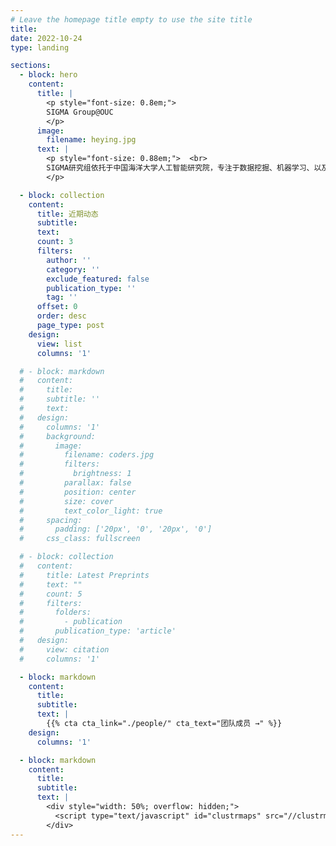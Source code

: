 ```yaml
---
# Leave the homepage title empty to use the site title
title:
date: 2022-10-24
type: landing

sections:
  - block: hero
    content:
      title: |
        <p style="font-size: 0.8em;">  
        SIGMA Group@OUC
        </p>     
      image:
        filename: heying.jpg
      text: |
        <p style="font-size: 0.88em;">  <br>
        SIGMA研究组依托于中国海洋大学人工智能研究院，专注于数据挖掘、机器学习、以及数据库系统等前沿领域研究，尤其关注于为大规模真实应用建模新问题并提出有效可扩展的算法，包括但不限于智能交通、城市计算、社交计算、推荐系统和时空系统。
        </p>    

  - block: collection
    content:
      title: 近期动态
      subtitle:
      text:
      count: 3
      filters:
        author: ''
        category: ''
        exclude_featured: false
        publication_type: ''
        tag: ''
      offset: 0
      order: desc
      page_type: post
    design:
      view: list
      columns: '1'  

  # - block: markdown
  #   content:
  #     title:
  #     subtitle: ''
  #     text:
  #   design:
  #     columns: '1'
  #     background:
  #       image: 
  #         filename: coders.jpg
  #         filters:
  #           brightness: 1
  #         parallax: false
  #         position: center
  #         size: cover
  #         text_color_light: true
  #     spacing:
  #       padding: ['20px', '0', '20px', '0']
  #     css_class: fullscreen

  # - block: collection
  #   content:
  #     title: Latest Preprints
  #     text: ""
  #     count: 5
  #     filters:
  #       folders:
  #         - publication
  #       publication_type: 'article'
  #   design:
  #     view: citation
  #     columns: '1'

  - block: markdown
    content:
      title:
      subtitle:
      text: |
        {{% cta cta_link="./people/" cta_text="团队成员 →" %}}
    design:
      columns: '1'

  - block: markdown
    content:
      title:
      subtitle:
      text: |
        <div style="width: 50%; overflow: hidden;">
          <script type="text/javascript" id="clustrmaps" src="//clustrmaps.com/map_v2.js?d=QJLp3xQ-w7019B5p3jHJSpwxfsmjIoKGPvyGMIRtuXU&cl=ffffff&w=a"></script>
        </div>
---
```

